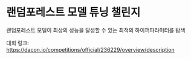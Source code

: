 # 랜덤포레스트 모델 튜닝 챌린지

랜덤포레스트 모델이 최상의 성능을 달성할 수 있는 최적의 하이퍼파라미터를 탐색

대회 링크: https://dacon.io/competitions/official/236229/overview/description
